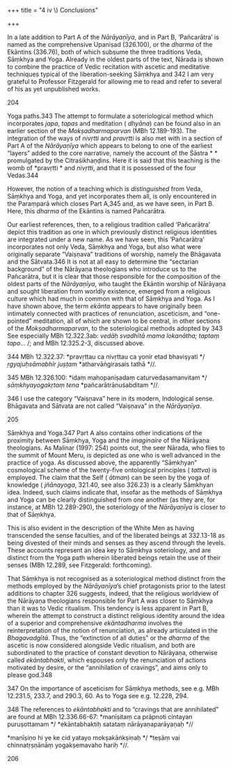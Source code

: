 +++
title = "4 iv \\) Conclusions"

+++

In a late addition to Part A of the *Nārāyaṇīya*, and in Part B, ‘Pañcarātra’ is named as the comprehensive Upaniṣad \(326.100\), or the *dharma* of the Ekāntins \(336.76\), both of which subsume the three traditions Veda, Sāṃkhya and Yoga. Already in the oldest parts of the text, Nārada is shown to combine the practice of Vedic recitation with ascetic and meditative techniques typical of the liberation-seeking Sāṃkhya and 342 I am very grateful to Professor Fitzgerald for allowing me to read and refer to several of his as yet unpublished works. 

204 

Yoga paths.343 The attempt to formulate a soteriological method which incorporates *japa*, *tapas* and meditation \( *dhyāna*\) can be found also in an earlier section of the *Mokṣadharmaparvan* \(MBh 12.189-193\). The integration of the ways of *nivṛtti* and *pravṛtti* is also met with in a section of Part A of the *Nārāyaṇīya* which appears to belong to one of the earliest “layers” added to the core narrative, namely the account of the Śāstra * * promulgated by the Citraśikhaṇḍins. Here it is said that this teaching is the womb of *pravṛtti * and *nivṛtti*, and that it is possessed of the four Vedas.344 

However, the notion of a teaching which is *distinguished* from Veda, Sāṃkhya and Yoga, and yet incorporates them all, is only encountered in the Paraṃparā which closes Part A,345 and, as we have seen, in Part B. Here, this *dharma* of the Ekāntins is named Pañcarātra. 

Our earliest references, then, to a religious tradition called ‘Pañcarātra’ depict this tradition as one in which previously distinct religious identities are integrated under a new name. As we have seen, this ‘Pañcarātra’ incorporates not only Veda, Sāṃkhya and Yoga, but also what were originally separate “Vaiṣṇava” traditions of worship, namely the Bhāgavata and the Sātvata.346 It is not at all easy to determine the “sectarian background” of the Nārāyaṇa theologians who introduce us to the Pañcarātra, but it is clear that those responsible for the composition of the oldest parts of the *Nārāyaṇīya*, who taught the Ekāntin worship of Nārāyaṇa and sought liberation from worldly existence, emerged from a religious culture which had much in common with that of Sāṃkhya and Yoga. As I have shown above, the term *ekānta* appears to have originally been intimately connected with practices of renunciation, asceticism, and “one-pointed” meditation, all of which are shown to be central, in other sections of the *Mokṣadharmaparvan*, to the soteriological methods adopted by 343 See especially MBh 12.322.3ab: *vedāḥ svadhītā mama lokanātha; taptaṃ tapo*… /; and MBh 12.325.2-3, discussed above. 

344 MBh 12.322.37: *pravṛttau ca nivṛttau ca yonir etad bhaviṣyati */ *ṛgyajuḥsāmabhir juṣṭam* *atharvāṅgirasais tathā *//. 

345 MBh 12.326.100: *idaṃ mahopaniṣadaṃ caturvedasamanvitam */ *sāṃkhyayogakṛtaṃ tena* *pañcarātrānuśabditam *//. 

346 I use the category “Vaiṣṇava” here in its modern, Indological sense. Bhāgavata and Sātvata are not called “Vaiṣṇava” in the *Nārāyaṇīya*. 

205 

Sāṃkhya and Yoga.347 Part A also contains other indications of the proximity between Sāṃkhya, Yoga and the *imaginaire* of the Nārāyaṇa theologians. As Malinar \(1997: 254\) points out, the seer Nārada, who flies to the summit of Mount Meru, is depicted as one who is well advanced in the practice of yoga. As discussed above, the apparently “Sāṃkhyan” cosmological scheme of the twenty-five ontological principles \( *tattva*\) is employed. The claim that the Self \( *ātman*\) can be seen by the yoga of knowledge \( *jñānayoga*, 321.40, see also 326.23\) is a clearly Sāṃkhyan idea. Indeed, such claims indicate that, insofar as the methods of Sāṃkhya and Yoga can be clearly distinguished from one another \(as they are, for instance, at MBh 12.289-290\), the soteriology of the *Nārāyaṇīya* is closer to that of Sāṃkhya. 

This is also evident in the description of the White Men as having transcended the sense faculties, and of the liberated beings at 332.13-18 as being divested of their minds and senses as they ascend through the levels. These accounts represent an idea key to Sāṃkhya soteriology, and are distinct from the Yoga path wherein liberated beings retain the use of their senses \(MBh 12.289, see Fitzgerald: forthcoming\). 

That Sāṃkhya is not recognised as a soteriological method distinct from the methods employed by the *Nārāyaṇīya*’s chief protagonists prior to the latest additions to chapter 326 suggests, indeed, that the religious worldview of the Nārāyaṇa theologians responsible for Part A was closer to Sāṃkhya than it was to Vedic ritualism. This tendency is less apparent in Part B, wherein the attempt to construct a distinct religious identity around the idea of a superior and comprehensive *ekāntadharma* involves the reinterpretation of the notion of renunciation, as already articulated in the *Bhagavadgītā*. Thus, the “extinction of all duties” or the *dharma* of the ascetic is now considered alongside Vedic ritualism, and both are subordinated to the practice of constant devotion to Nārāyaṇa, otherwise called *ekāntabhakti*, which espouses only the renunciation of actions motivated by desire, or the “annihilation of cravings”, and aims only to please god.348 

347 On the importance of asceticism for Sāṃkhya methods, see e.g. MBh 12.231.5, 233.7, and 290.3, 60. As to Yoga see e.g. 12.228, 294. 

348 The references to *ekāntabhakti* and to “cravings that are annihilated” are found at MBh 12.336.66-67: *manīṣitaṃ ca prāpnoti cintayan puruṣottamam */ *ekāntabhaktiḥ satataṃ nārāyaṇaparāyaṇaḥ *// 

*manīṣiṇo hi ye ke cid yatayo mokṣakāṅkṣiṇaḥ */ *teṣāṃ vai chinnatṛṣṇānāṃ yogakṣemavaho hariḥ *//. 

206 